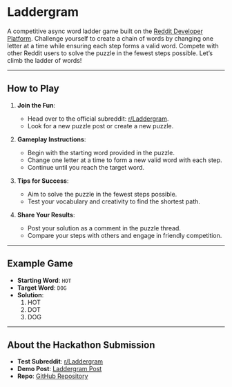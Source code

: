 # Laddergram

A competitive async word ladder game built on the [Reddit Developer Platform](https://developers.reddit.com/). Challenge yourself to create a chain of words by changing one letter at a time while ensuring each step forms a valid word. Compete with other Reddit users to solve the puzzle in the fewest steps possible. Let’s climb the ladder of words!

---

## How to Play
1. **Join the Fun**:
   - Head over to the official subreddit: [r/Laddergram](https://www.reddit.com/r/Laddergram/).
   - Look for a new puzzle post or create a new puzzle.

2. **Gameplay Instructions**:
   - Begin with the starting word provided in the puzzle.
   - Change one letter at a time to form a new valid word with each step.
   - Continue until you reach the target word.

3. **Tips for Success**:
   - Aim to solve the puzzle in the fewest steps possible.
   - Test your vocabulary and creativity to find the shortest path.

4. **Share Your Results**:
   - Post your solution as a comment in the puzzle thread.
   - Compare your steps with others and engage in friendly competition.

---

## Example Game
- **Starting Word**: `HOT`
- **Target Word**: `DOG`
- **Solution**:
  1. HOT
  2. DOT
  3. DOG

---

## About the Hackathon Submission
- **Test Subreddit**: [r/Laddergram](https://www.reddit.com/r/Laddergram/)
- **Demo Post**: [Laddergram Post](https://www.reddit.com/r/Laddergram/comments/1hft9q7/can_you_solve_this_laddergram/)
- **Repo**: [GitHub Repository](https://github.com/jennyho1/laddergram)
